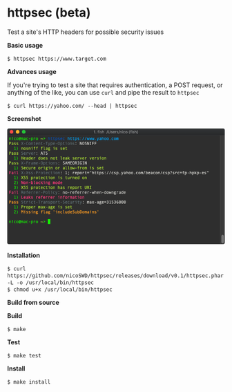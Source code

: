 # httpsec (beta)

Test a site's HTTP headers for possible security issues

**Basic usage**
```shell
$ httpsec https://www.target.com
```

**Advances usage**

If you're trying to test a site that requires authentication, a POST request, or anything
of the like, you can use `curl` and pipe the result to `httpsec`
```shell
$ curl https://yahoo.com/ --head | httpsec
```

**Screenshot**

![screenshot](resources/screenshots/screenshot.png)

**Installation**

```shell
$ curl https://github.com/nicoSWD/httpsec/releases/download/v0.1/httpsec.phar -L -o /usr/local/bin/httpsec
$ chmod u+x /usr/local/bin/httpsec
```

**Build from source**

**Build**
```shell
$ make
```

**Test**
```shell
$ make test
```

**Install**
```shell
$ make install
```
